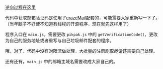 [逆向过程在这里](https://blog.zhx47.top/posts/25.html)

代码中获取邮箱验证码是使用了[crazeMail](https://github.com/zhx47/crazeMail)配套的，可能需要大家重新写一下了。（当年脑子不好使不知道有线程的开源程序，现在就先这样用了）

程序入口在 `main.js`。需要更改 `pikpak.js` 中的 `getVerificationCode()`，更改为自己的服务地址或者重写与自己垃圾邮件配套的程序。

哦，对了，代码中没有对限流做处理，大批量的注册刷取邀请还需要自己处理。

还有还有，`main.js` 中的邮箱主域名需要改成大家自己的。
